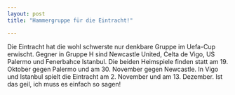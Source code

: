```yaml
---
layout: post
title: "Hammergruppe für die Eintracht!"

---
```


Die Eintracht hat die wohl schwerste nur denkbare Gruppe im Uefa-Cup erwischt. Gegner in Gruppe H sind Newcastle United, Celta de Vigo, US Palermo und Fenerbahce Istanbul. Die beiden Heimspiele finden statt am 19. Oktober gegen Palermo und am 30. November gegen Newcastle. In Vigo und Istanbul spielt die Eintracht am 2. November und am 13. Dezember. Ist das geil, ich muss es einfach so sagen!


